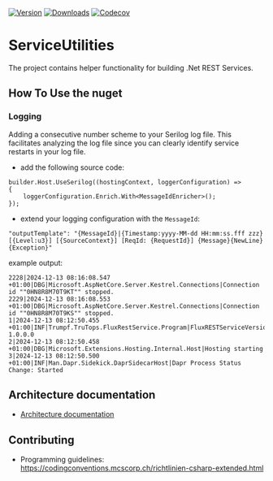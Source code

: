 [![Version](https://img.shields.io/nuget/vpre/mcs.ServiceUtilities.svg)](https://www.nuget.org/packages/mcs.ServiceUtilities/)
[![Downloads](https://img.shields.io/nuget/dt/mcs.ServiceUtilities.svg)](https://www.nuget.org/packages/mcs.ServiceUtilities/)
[![Codecov](https://img.shields.io/codecov/c/github/mcsEngineeringAg/ServiceUtilities)](https://app.codecov.io/gh/mcsEngineeringAg/ServiceUtilities)
# ServiceUtilities
The project contains helper functionality for building .Net REST Services.

## How To Use the nuget
### Logging
Adding a consecutive number scheme to your Serilog log file. This facilitates analyzing the log file since you can clearly identify service restarts in your log file.
- add the following source code:
```
builder.Host.UseSerilog((hostingContext, loggerConfiguration) =>
{
    loggerConfiguration.Enrich.With<MessageIdEnricher>();
});
```
- extend your logging configuration with the ```MessageId```:
```
"outputTemplate": "{MessageId}|{Timestamp:yyyy-MM-dd HH:mm:ss.fff zzz} [{Level:u3}] [{SourceContext}] [ReqId: {RequestId}] {Message}{NewLine}{Exception}"
```
example output:
```
2228|2024-12-13 08:16:08.547 +01:00|DBG|Microsoft.AspNetCore.Server.Kestrel.Connections|Connection id ""0HN8R8M70T9KT"" stopped.
2229|2024-12-13 08:16:08.553 +01:00|DBG|Microsoft.AspNetCore.Server.Kestrel.Connections|Connection id ""0HN8R8M70T9KS"" stopped.
1|2024-12-13 08:12:50.455 +01:00|INF|Trumpf.TruTops.FluxRestService.Program|FluxRESTServiceVersion: 1.0.0.0
2|2024-12-13 08:12:50.458 +01:00|DBG|Microsoft.Extensions.Hosting.Internal.Host|Hosting starting
3|2024-12-13 08:12:50.500 +01:00|INF|Man.Dapr.Sidekick.DaprSidecarHost|Dapr Process Status Change: Started 
```

## Architecture documentation
- [Architecture documentation](arcDoc/arc42/arc42.md)

## Contributing
- Programming guidelines: https://codingconventions.mcscorp.ch/richtlinien-csharp-extended.html